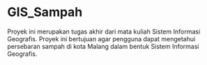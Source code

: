 # GIS_Sampah
Proyek ini merupakan tugas akhir dari mata kuliah Sistem Informasi Geografis. Proyek ini bertujuan agar pengguna  dapat mengetahui persebaran sampah di kota Malang dalam bentuk Sistem Informasi Geografis. 

